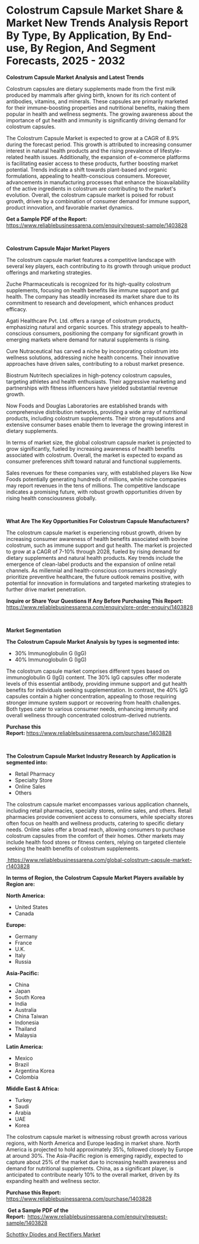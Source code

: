 <p><h1>Colostrum Capsule Market Share & Market New Trends Analysis Report By Type, By Application, By End-use, By Region, And Segment Forecasts, 2025 - 2032</h1></p><p><strong>Colostrum Capsule Market Analysis and Latest Trends</strong></p>
<p><p>Colostrum capsules are dietary supplements made from the first milk produced by mammals after giving birth, known for its rich content of antibodies, vitamins, and minerals. These capsules are primarily marketed for their immune-boosting properties and nutritional benefits, making them popular in health and wellness segments. The growing awareness about the importance of gut health and immunity is significantly driving demand for colostrum capsules.</p><p>The Colostrum Capsule Market is expected to grow at a CAGR of 8.9% during the forecast period. This growth is attributed to increasing consumer interest in natural health products and the rising prevalence of lifestyle-related health issues. Additionally, the expansion of e-commerce platforms is facilitating easier access to these products, further boosting market potential. Trends indicate a shift towards plant-based and organic formulations, appealing to health-conscious consumers. Moreover, advancements in manufacturing processes that enhance the bioavailability of the active ingredients in colostrum are contributing to the market's evolution. Overall, the colostrum capsule market is poised for robust growth, driven by a combination of consumer demand for immune support, product innovation, and favorable market dynamics.</p></p>
<p><strong>Get a Sample PDF of the Report:&nbsp;</strong> <a href="https://www.reliablebusinessarena.com/enquiry/request-sample/1403828?utm_campaign=3442&utm_medium=2&utm_source=Github&utm_content=ia&utm_term=28032025&utm_id=colostrum-capsule">https://www.reliablebusinessarena.com/enquiry/request-sample/1403828</a></p>
<p>&nbsp;</p>
<p><strong>Colostrum Capsule Major Market Players</strong></p>
<p><p>The colostrum capsule market features a competitive landscape with several key players, each contributing to its growth through unique product offerings and marketing strategies.</p><p>Zuche Pharmaceuticals is recognized for its high-quality colostrum supplements, focusing on health benefits like immune support and gut health. The company has steadily increased its market share due to its commitment to research and development, which enhances product efficacy. </p><p>Agati Healthcare Pvt. Ltd. offers a range of colostrum products, emphasizing natural and organic sources. This strategy appeals to health-conscious consumers, positioning the company for significant growth in emerging markets where demand for natural supplements is rising.</p><p>Cure Nutraceutical has carved a niche by incorporating colostrum into wellness solutions, addressing niche health concerns. Their innovative approaches have driven sales, contributing to a robust market presence.</p><p>Biostrum Nutritech specializes in high-potency colostrum capsules, targeting athletes and health enthusiasts. Their aggressive marketing and partnerships with fitness influencers have yielded substantial revenue growth.</p><p>Now Foods and Douglas Laboratories are established brands with comprehensive distribution networks, providing a wide array of nutritional products, including colostrum supplements. Their strong reputations and extensive consumer bases enable them to leverage the growing interest in dietary supplements.</p><p>In terms of market size, the global colostrum capsule market is projected to grow significantly, fueled by increasing awareness of health benefits associated with colostrum. Overall, the market is expected to expand as consumer preferences shift toward natural and functional supplements.</p><p>Sales revenues for these companies vary, with established players like Now Foods potentially generating hundreds of millions, while niche companies may report revenues in the tens of millions. The competitive landscape indicates a promising future, with robust growth opportunities driven by rising health consciousness globally.</p></p>
<p>&nbsp;</p>
<p><strong>What Are The Key Opportunities For Colostrum Capsule Manufacturers?</strong></p>
<p><p>The colostrum capsule market is experiencing robust growth, driven by increasing consumer awareness of health benefits associated with bovine colostrum, such as immune support and gut health. The market is projected to grow at a CAGR of 7-10% through 2028, fueled by rising demand for dietary supplements and natural health products. Key trends include the emergence of clean-label products and the expansion of online retail channels. As millennial and health-conscious consumers increasingly prioritize preventive healthcare, the future outlook remains positive, with potential for innovation in formulations and targeted marketing strategies to further drive market penetration.</p></p>
<p><strong>Inquire or Share Your Questions If Any Before Purchasing This Report:</strong> <a href="https://www.reliablebusinessarena.com/enquiry/pre-order-enquiry/1403828?utm_campaign=3442&utm_medium=2&utm_source=Github&utm_content=ia&utm_term=28032025&utm_id=colostrum-capsule">https://www.reliablebusinessarena.com/enquiry/pre-order-enquiry/1403828</a></p>
<p>&nbsp;</p>
<p><strong>Market Segmentation</strong></p>
<p><strong>The Colostrum Capsule Market Analysis by types is segmented into:</strong></p>
<p><ul><li>30% Immunoglobulin G (IgG)</li><li>40% Immunoglobulin G (IgG)</li></ul></p>
<p><p>The colostrum capsule market comprises different types based on immunoglobulin G (IgG) content. The 30% IgG capsules offer moderate levels of this essential antibody, providing immune support and gut health benefits for individuals seeking supplementation. In contrast, the 40% IgG capsules contain a higher concentration, appealing to those requiring stronger immune system support or recovering from health challenges. Both types cater to various consumer needs, enhancing immunity and overall wellness through concentrated colostrum-derived nutrients.</p></p>
<p><strong>Purchase this Report:&nbsp;</strong><a href="https://www.reliablebusinessarena.com/purchase/1403828?utm_campaign=3442&utm_medium=2&utm_source=Github&utm_content=ia&utm_term=28032025&utm_id=colostrum-capsule">https://www.reliablebusinessarena.com/purchase/1403828</a></p>
<p>&nbsp;</p>
<p><strong>The Colostrum Capsule Market Industry Research by Application is segmented into:</strong></p>
<p><ul><li>Retail Pharmacy</li><li>Specialty Store</li><li>Online Sales</li><li>Others</li></ul></p>
<p><p>The colostrum capsule market encompasses various application channels, including retail pharmacies, specialty stores, online sales, and others. Retail pharmacies provide convenient access to consumers, while specialty stores often focus on health and wellness products, catering to specific dietary needs. Online sales offer a broad reach, allowing consumers to purchase colostrum capsules from the comfort of their homes. Other markets may include health food stores or fitness centers, relying on targeted clientele seeking the health benefits of colostrum supplements.</p></p>
<p><a href="https://www.reliablebusinessarena.com/global-colostrum-capsule-market-r1403828?utm_campaign=3442&utm_medium=2&utm_source=Github&utm_content=ia&utm_term=28032025&utm_id=colostrum-capsule">&nbsp;https://www.reliablebusinessarena.com/global-colostrum-capsule-market-r1403828</a></p>
<p><strong>In terms of Region, the Colostrum Capsule Market Players available by Region are:</strong></p>
<p>
    <p> <strong> North America: </strong>
        <ul>
            <li>United States</li>
            <li>Canada</li>
        </ul>
        </p> 
    <p> <strong> Europe: </strong>
        <ul>
            <li>Germany</li>
            <li>France</li>
            <li>U.K.</li>
            <li>Italy</li>
            <li>Russia</li>
        </ul>
        </p> 
    <p> <strong> Asia-Pacific: </strong>
        <ul>
            <li>China</li>
            <li>Japan</li>
            <li>South Korea</li>
            <li>India</li>
            <li>Australia</li>
            <li>China Taiwan</li>
            <li>Indonesia</li>
            <li>Thailand</li>
            <li>Malaysia</li>
        </ul>
        </p> 
    <p> <strong> Latin America: </strong>
        <ul>
            <li>Mexico</li>
            <li>Brazil</li>
            <li>Argentina Korea</li>
            <li>Colombia</li>
        </ul>
        </p> 
    <p> <strong> Middle East & Africa: </strong>
        <ul>
            <li>Turkey</li>
            <li>Saudi</li>
            <li>Arabia</li>
            <li>UAE</li>
            <li>Korea</li>
        </ul>
    </p>
    </p>
<p><p>The colostrum capsule market is witnessing robust growth across various regions, with North America and Europe leading in market share. North America is projected to hold approximately 35%, followed closely by Europe at around 30%. The Asia-Pacific region is emerging rapidly, expected to capture about 25% of the market due to increasing health awareness and demand for nutritional supplements. China, as a significant player, is anticipated to contribute nearly 10% to the overall market, driven by its expanding health and wellness sector.</p></p>
<p><strong>Purchase this Report: </strong><a href="https://www.reliablebusinessarena.com/purchase/1403828?utm_campaign=3442&utm_medium=2&utm_source=Github&utm_content=ia&utm_term=28032025&utm_id=colostrum-capsule">https://www.reliablebusinessarena.com/purchase/1403828</a></p>
<p>&nbsp;<strong>Get a Sample PDF of the Report:&nbsp;&nbsp;</strong><a href="https://www.reliablebusinessarena.com/enquiry/request-sample/1403828?utm_campaign=3442&utm_medium=2&utm_source=Github&utm_content=ia&utm_term=28032025&utm_id=colostrum-capsule">https://www.reliablebusinessarena.com/enquiry/request-sample/1403828</a></p>
<p><strong></strong></p>
<p><p><a href="https://github.com/forgazerbyjt/Market-Research-Report-List-1/blob/main/schottky-diodes-and-rectifiers-market.md?utm_campaign=3442&utm_medium=2&utm_source=Github&utm_content=ia&utm_term=28032025&utm_id=colostrum-capsule">Schottky Diodes and Rectifiers Market</a></p></p>